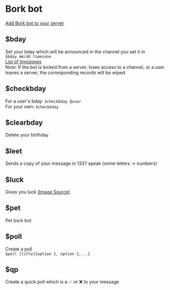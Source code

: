 # Bork bot
[Add Bork bot to your server](https://discord.com/api/oauth2/authorize?client_id=725121351584710707&permissions=518208&scope=bot)
## $bday
Set your bday which will be announced in the channel you set it in  
`$bday mm/dd timezone`  
[List of timezones](https://en.wikipedia.org/wiki/List_of_tz_database_time_zones)  
Note: If the bot is kicked from a server, loses access to a channel, or a user leaves a server, the corresponding records will be wiped


## $checkbday
For a user's bday: `$checkbday @user`  
For your own: `$checkbday`
## $clearbday
Delete your birthday
## $leet
Sends a copy of your message in 1337 speak (some letters -> numbers)
## $luck
Gives you luck [(Image Source)](https://imgur.com/ZSoq2wT)
## $pet
Pet bork bot
## $poll
Create a poll  
`$poll [title]{option 1, option 2,...}`
## $qp
Create a quick poll which is a ✅ or ❌ to your message
